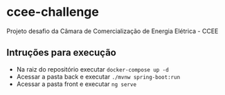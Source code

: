 # ccee-challenge

Projeto desafio da Câmara de Comercialização de Energia Elétrica - CCEE

## Intruções para execução

- Na raiz do repositório executar `docker-compose up -d`
- Acessar a pasta back e executar `./mvnw spring-boot:run`
- Acessar a pasta front e executar `ng serve`
